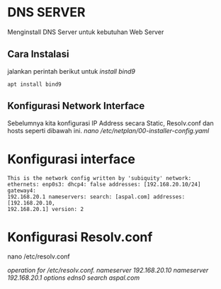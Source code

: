 # DNS SERVER
Menginstall DNS Server untuk kebutuhan Web Server

## Cara Instalasi
jalankan perintah berikut untuk _install bind9_

<code>apt install bind9</code>

## Konfigurasi Network Interface
Sebelumnya kita konfigurasi IP Address secara Static, Resolv.conf dan hosts seperti dibawah ini.
_nano /etc/netplan/00-installer-config.yaml_

# Konfigurasi interface

<code>This is the network config written by 'subiquity'
network:
  ethernets:
    enp0s3:
      dhcp4: false
      addresses: [192.168.20.10/24]
      gateway4: 192.168.20.1
      nameservers:
        search: [aspal.com]
        addresses: [192.168.20.10, 192.168.20.1]
  version: 2</code>

# Konfigurasi Resolv.conf
  nano /etc/resolv.conf

_operation for /etc/resolv.conf.
nameserver 192.168.20.10
nameserver 192.168.20.1
options edns0
search aspal.com_